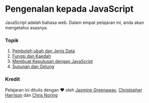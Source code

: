 # Pengenalan kepada JavaScript

JavaScript adalah bahasa web. Dalam empat pelajaran ini, anda akan mengetahui asasnya.

### Topik

1. [Pemboleh ubah dan Jenis Data](1-data-types/README.md)
2. [Fungsi dan Kaedah](2-functions-methods/README.md)
3. [Membuat Keputusan dengan JavaScript](3-making-decisions/README.md)
4. [Susunan dan Gelung](4-arrays-loops/README.md)

### Kredit

Pelajaran ini ditulis dengan ♥️ oleh [Jasmine Greenaway](https://twitter.com/paladique), [Christopher Harrison](https://twitter.com/geektrainer) dan [Chris Noring](https://twitter.com/chris_noring)
